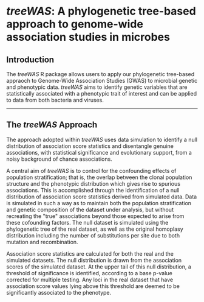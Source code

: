 
# *treeWAS*: A phylogenetic tree-based approach to genome-wide association studies in microbes


<!-- ########################################################################################################## -->
## Introduction
<!-- ########################################################################################################## -->

The *treeWAS* R package allows users to apply our phylogenetic tree-based appraoch to Genome-Wide Association Studies (GWAS) to microbial genetic and phenotypic data. *treeWAS* aims to identify genetic variables that are statistically associated with a phenotypic trait of interest and can be applied to data from both bacteria and viruses. 


***

<!-- ########################################################################################################## -->
## The *treeWAS* Approach
<!-- ########################################################################################################## -->

The approach adopted within *treeWAS* uses data simulation to identify a null distribution of association score statistics and 
disentangle genuine associations, with statistical significance and evolutionary support, from a noisy background of chance associations. 

A central aim of *treeWAS* is to control for the confounding effects of population stratification; that is, the overlap between the clonal population structure and the phenotypic distribution which gives rise to spurious associations. This is accomplished 
through the identification of a null distribution of association score statistics derived from simulated data. Data is 
simulated in such a way as to maintain both the population stratification and genetic composition of the dataset under analysis, 
but without recreating the "true" associations beyond those expected to arise from these cofounding factors. The null dataset is
simulated using the phylogenetic tree of the real dataset, as well as the original homoplasy distribution including the
number of substitutions per site due to both mutation and recombination. 

Association score statistics are calculated for both the real and the simulated datasets. The null distribution is drawn from 
the association scores of the simulated dataset. At the upper tail of this null distribution, a threshold of significance is
identified, according to a base p-value corrected for multiple testing. Any loci in the real dataset that have association score
values lying above this threshold are deemed to be significantly associated to the phenotype. 


